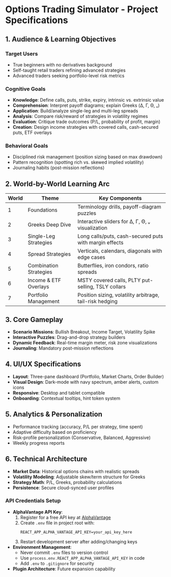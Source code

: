 # Options Trading Simulator - Project Specifications

## 1. Audience & Learning Objectives
### Target Users
- True beginners with no derivatives background
- Self-taught retail traders refining advanced strategies
- Advanced traders seeking portfolio-level risk metrics

### Cognitive Goals
- **Knowledge**: Define calls, puts, strike, expiry, intrinsic vs. extrinsic value
- **Comprehension**: Interpret payoff diagrams; explain Greeks (Δ, Γ, Θ, ᵥ)
- **Application**: Build/analyze single-leg and multi-leg spreads
- **Analysis**: Compare risk/reward of strategies in volatility regimes
- **Evaluation**: Critique trade outcomes (P/L, probability of profit, margin)
- **Creation**: Design income strategies with covered calls, cash-secured puts, ETF overlays

### Behavioral Goals
- Disciplined risk management (position sizing based on max drawdown)
- Pattern recognition (spotting rich vs. skewed implied volatility)
- Journaling habits (post-mission reflections)

## 2. World-by-World Learning Arc
| World | Theme | Key Components |
|-------|-------|----------------|
| 1 | Foundations | Terminology drills, payoff-diagram puzzles |
| 2 | Greeks Deep Dive | Interactive sliders for Δ, Γ, Θ, ᵥ visualization |
| 3 | Single-Leg Strategies | Long calls/puts, cash-secured puts with margin effects |
| 4 | Spread Strategies | Verticals, calendars, diagonals with edge cases |
| 5 | Combination Strategies | Butterflies, iron condors, ratio spreads |
| 6 | Income & ETF Overlays | MSTY covered calls, PLTY put-selling, TSLY collars |
| 7 | Portfolio Management | Position sizing, volatility arbitrage, tail-risk hedging |

## 3. Core Gameplay
- **Scenario Missions**: Bullish Breakout, Income Target, Volatility Spike
- **Interactive Puzzles**: Drag-and-drop strategy builders
- **Dynamic Feedback**: Real-time margin meter, risk zone visualizations
- **Journaling**: Mandatory post-mission reflections

## 4. UI/UX Specifications
- **Layout**: Three-pane dashboard (Portfolio, Market Charts, Order Builder)
- **Visual Design**: Dark-mode with navy spectrum, amber alerts, custom icons
- **Responsive**: Desktop and tablet compatible
- **Onboarding**: Contextual tooltips, hint token system

## 5. Analytics & Personalization
- Performance tracking (accuracy, P/L per strategy, time spent)
- Adaptive difficulty based on proficiency
- Risk-profile personalization (Conservative, Balanced, Aggressive)
- Weekly progress reports

## 6. Technical Architecture
- **Market Data**: Historical options chains with realistic spreads
- **Volatility Modeling**: Adjustable skew/term structure for Greeks
- **Strategy Math**: P/L, Greeks, probability calculations
- **Persistence**: Secure cloud-synced user profiles
### API Credentials Setup
- **AlphaVantage API Key**:
  1. Register for a free API key at [AlphaVantage](https://www.alphavantage.co/support/#api-key)
  2. Create `.env` file in project root with:
     ```
     REACT_APP_ALPHA_VANTAGE_API_KEY=your_api_key_here
     ```
  3. Restart development server after adding/changing keys
- **Environment Management**:
  - Never commit `.env` files to version control
  - Use `process.env.REACT_APP_ALPHA_VANTAGE_API_KEY` in code
  - Add `.env` to `.gitignore` for security
- **Plugin Architecture**: Future expansion capability
